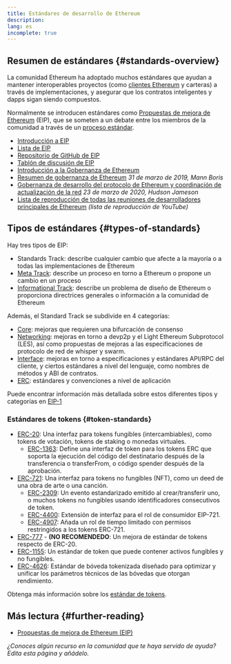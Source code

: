 ```yaml
---
title: Estándares de desarrollo de Ethereum
description:
lang: es
incomplete: true
---
```


## Resumen de estándares {#standards-overview}

La comunidad Ethereum ha adoptado muchos estándares que ayudan a mantener interoperables proyectos (como [clientes Ethereum](/developers/docs/nodes-and-clients/) y carteras) a través de implementaciones, y asegurar que los contratos inteligentes y dapps sigan siendo compuestos.

Normalmente se introducen estándares como [Propuestas de mejora de Ethereum](/eips/) (EIP), que se someten a un debate entre los miembros de la comunidad a través de un [proceso estándar](https://eips.ethereum.org/EIPS/eip-1).

- [Introducción a EIP](/eips/)
- [Lista de EIP](https://eips.ethereum.org/)
- [Repositorio de GitHub de EIP](https://github.com/ethereum/EIPs)
- [Tablón de discusión de EIP](https://ethereum-magicians.org/c/eips)
- [Introducción a la Gobernanza de Ethereum](/governance/)
- [Resumen de gobernanza de Ethereum](https://web.archive.org/web/20201107234050/https://blog.bmannconsulting.com/ethereum-governance/) _31 de marzo de 2019, Mann Boris_
- [Gobernanza de desarrollo del protocolo de Ethereum y coordinación de actualización de la red](https://hudsonjameson.com/2020-03-23-ethereum-protocol-development-governance-and-network-upgrade-coordination/) _23 de marzo de 2020, Hudson Jameson_
- [Lista de reproducción de todas las reuniones de desarrolladores principales de Ethereum](https://www.youtube.com/playlist?list=PLaM7G4Llrb7zfMXCZVEXEABT8OSnd4-7w) _(lista de reproducción de YouTube)_

## Tipos de estándares {#types-of-standards}

Hay tres tipos de EIP:

- Standards Track: describe cualquier cambio que afecte a la mayoría o a todas las implementaciones de Ethereum
- [Meta Track](https://eips.ethereum.org/meta): describe un proceso en torno a Ethereum o propone un cambio en un proceso
- [Informational Track](https://eips.ethereum.org/informational): describe un problema de diseño de Ethereum o proporciona directrices generales o información a la comunidad de Ethereum

Además, el Standard Track se subdivide en 4 categorías:

- [Core](https://eips.ethereum.org/core): mejoras que requieren una bifurcación de consenso
- [Networking](https://eips.ethereum.org/networking): mejoras en torno a devp2p y el Light Ethereum Subprotocol (LES), así como propuestas de mejoras a las especificaciones de protocolo de red de whisper y swarm.
- [Interface](https://eips.ethereum.org/interface): mejoras en torno a especificaciones y estándares API/RPC del cliente, y ciertos estándares a nivel del lenguaje, como nombres de métodos y ABI de contratos.
- [ERC](https://eips.ethereum.org/erc): estándares y convenciones a nivel de aplicación

Puede encontrar información más detallada sobre estos diferentes tipos y categorías en [EIP-1](https://eips.ethereum.org/EIPS/eip-1#eip-types)

### Estándares de tokens {#token-standards}

- [ERC-20](/developers/docs/standards/tokens/erc-20/): Una interfaz para tokens fungibles (intercambiables), como tokens de votación, tokens de staking o monedas virtuales.
  - [ERC-1363](https://eips.ethereum.org/EIPS/eip-1363): Define una interfaz de token para los tokens ERC que soporta la ejecución del código del destinatario después de la transferencia o transferFrom, o código spender después de la aprobación.
- [ERC-721](/developers/docs/standards/tokens/erc-721/): Una interfaz para tokens no fungibles (NFT), como un deed de una obra de arte o una canción.
  - [ERC-2309](https://eips.ethereum.org/EIPS/eip-2309): Un evento estandarizado emitido al crear/transferir uno, o muchos tokens no fungibles usando identificadores consecutivos de token.
  - [ERC-4400](https://eips.ethereum.org/EIPS/eip-4400): Extensión de interfaz para el rol de consumidor EIP-721.
  - [ERC-4907](https://eips.ethereum.org/EIPS/eip-4907): Añada un rol de tiempo limitado con permisos restringidos a los tokens ERC-721.
- [ERC-777](/developers/docs/standards/tokens/erc-777/) - **(NO RECOMENDEDO**: Un mejora de estándar de tokens respecto de ERC-20.
- [ERC-1155](/developers/docs/standards/tokens/erc-1155/): Un estándar de token que puede contener activos fungibles y no fungibles.
- [ERC-4626](/developers/docs/standards/tokens/erc-4626/): Estándar de bóveda tokenizada diseñado para optimizar y unificar los parámetros técnicos de las bóvedas que otorgan rendimiento.

Obtenga más información sobre los [estándar de tokens](/developers/docs/standards/tokens/).

## Más lectura {#further-reading}

- [Propuestas de mejora de Ethereum (EIP)](/eips/)

_¿Conoces algún recurso en la comunidad que te haya servido de ayuda? Edita esta página y añádelo._

